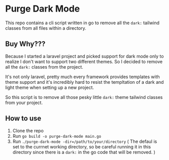 # Purge Dark Mode

This repo contains a cli script written in go to remove all the `dark:` tailwind classes from all files within a directory.

## Buy Why???

Because I started a laravel project and picked support for dark mode only to realize I don't want to support two different themes. So I decided to remove all the `dark:` classes from the project.

It's not only laravel, pretty much every framework provides templates with theme support and it's incredibly hard to resist the templtation of a dark and light theme when setting up a new project.

So this script is to remove all those pesky little `dark:` theme tailwind classes from your project.

## How to use

1. Clone the repo
2. Run `go build -o purge-dark-mode main.go`
3. Run `./purge-dark-mode -dir=/path/to/your/directory` ( The defaul is set to the currnet working directory, so be careful running it in this directory since there is a `dark:` in the go code that will be removed. )
